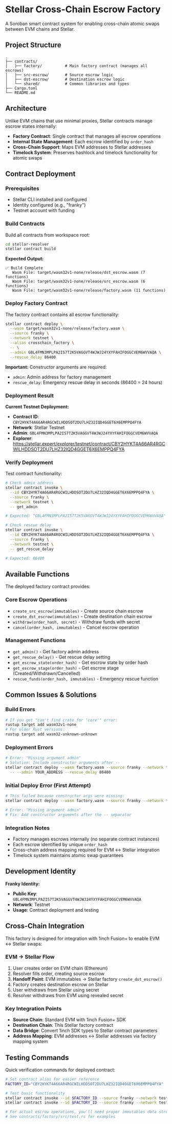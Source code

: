 # Stellar Cross-Chain Escrow Factory

A Soroban smart contract system for enabling cross-chain atomic swaps between EVM chains and Stellar.

## Project Structure

```text
.
├── contracts/
│   ├── factory/          # Main factory contract (manages all escrows)
│   ├── src-escrow/       # Source escrow logic
│   ├── dst-escrow/       # Destination escrow logic  
│   └── shared/           # Common libraries and types
├── Cargo.toml
└── README.md
```

## Architecture

Unlike EVM chains that use minimal proxies, Stellar contracts manage escrow states internally:

- **Factory Contract**: Single contract that manages all escrow operations
- **Internal State Management**: Each escrow identified by `order_hash` 
- **Cross-Chain Support**: Maps EVM addresses to Stellar addresses
- **Timelock System**: Preserves hashlock and timelock functionality for atomic swaps

## Contract Deployment

### Prerequisites
- Stellar CLI installed and configured
- Identity configured (e.g., "franky")
- Testnet account with funding

### Build Contracts

Build all contracts from workspace root:
```bash
cd stellar-resolver
stellar contract build
```

**Expected Output:**
```
✅ Build Complete
   Wasm File: target/wasm32v1-none/release/dst_escrow.wasm (7 functions)
   Wasm File: target/wasm32v1-none/release/src_escrow.wasm (6 functions)  
   Wasm File: target/wasm32v1-none/release/factory.wasm (11 functions)
```

### Deploy Factory Contract

The factory contract contains all escrow functionality:

```bash
stellar contract deploy \
  --wasm target/wasm32v1-none/release/factory.wasm \
  --source franky \
  --network testnet \
  --alias crosschain_factory \
  -- \
  --admin GBL4FMN3MPLPA2IS7T2K5VAGGVT4WJWJ24YXYFAHIFOGGCVEM6WVVAQA \
  --rescue_delay 86400
```

**Important:** Constructor arguments are required:
- `admin`: Admin address for factory management
- `rescue_delay`: Emergency rescue delay in seconds (86400 = 24 hours)

### Deployment Result

**Current Testnet Deployment:**
- **Contract ID**: `CBY2HYKT4A66AR4RGCWILHDDSOT2DU7LHZ32IQD4GGET6X6EMPPQ4FYA`
- **Network**: Stellar Testnet
- **Admin**: `GBL4FMN3MPLPA2IS7T2K5VAGGVT4WJWJ24YXYFAHIFOGGCVEM6WVVAQA`
- **Explorer**: https://stellar.expert/explorer/testnet/contract/CBY2HYKT4A66AR4RGCWILHDDSOT2DU7LHZ32IQD4GGET6X6EMPPQ4FYA

### Verify Deployment

Test contract functionality:

```bash
# Check admin address
stellar contract invoke \
  --id CBY2HYKT4A66AR4RGCWILHDDSOT2DU7LHZ32IQD4GGET6X6EMPPQ4FYA \
  --source franky \
  --network testnet \
  -- get_admin

# Expected: "GBL4FMN3MPLPA2IS7T2K5VAGGVT4WJWJ24YXYFAHIFOGGCVEM6WVVAQA"

# Check rescue delay
stellar contract invoke \
  --id CBY2HYKT4A66AR4RGCWILHDDSOT2DU7LHZ32IQD4GGET6X6EMPPQ4FYA \
  --source franky \
  --network testnet \
  -- get_rescue_delay

# Expected: 86400
```

## Available Functions

The deployed factory contract provides:

### Core Escrow Operations
- `create_src_escrow(immutables)` - Create source chain escrow
- `create_dst_escrow(immutables)` - Create destination chain escrow  
- `withdraw(order_hash, secret)` - Withdraw funds with secret
- `cancel(order_hash, immutables)` - Cancel escrow operation

### Management Functions  
- `get_admin()` - Get factory admin address
- `get_rescue_delay()` - Get rescue delay setting
- `get_escrow_state(order_hash)` - Get escrow state by order hash
- `get_escrow_stage(order_hash)` - Get escrow stage (Created/Withdrawn/Cancelled)
- `rescue_funds(order_hash, immutables)` - Emergency rescue function

## Common Issues & Solutions

### Build Errors
```bash
# If you get "can't find crate for 'core'" error:
rustup target add wasm32v1-none
# For older Rust versions:
rustup target add wasm32-unknown-unknown
```

### Deployment Errors
```bash
# Error: "Missing argument admin"
# Solution: Include constructor arguments after --
stellar contract deploy --wasm factory.wasm --source franky --network testnet \
  -- --admin YOUR_ADDRESS --rescue_delay 86400
```

### Initial Deploy Error (First Attempt)
```bash
# This failed because constructor args were missing:
stellar contract deploy --wasm factory.wasm --source franky --network testnet --alias crosschain_factory

# Error: "Missing argument admin"
# Fix: Add constructor arguments after the -- separator
```

### Integration Notes
- Factory manages escrows internally (no separate contract instances)
- Each escrow identified by unique `order_hash`
- Cross-chain address mapping required for EVM ↔ Stellar integration
- Timelock system maintains atomic swap guarantees

## Development Identity

**Franky Identity:**
- **Public Key**: `GBL4FMN3MPLPA2IS7T2K5VAGGVT4WJWJ24YXYFAHIFOGGCVEM6WVVAQA`
- **Network**: Testnet
- **Usage**: Contract deployment and testing

## Cross-Chain Integration

This factory is designed for integration with 1inch Fusion+ to enable EVM ↔ Stellar swaps:

### EVM → Stellar Flow
1. User creates order on EVM chain (Ethereum)
2. Resolver fills order, creating source escrow
3. **Handoff Point**: EVM immutables → Stellar factory `create_dst_escrow()`
4. Factory creates destination escrow on Stellar
5. User withdraws from Stellar using secret
6. Resolver withdraws from EVM using revealed secret

### Key Integration Points
- **Source Chain**: Standard EVM with 1inch Fusion+ SDK
- **Destination Chain**: This Stellar factory contract
- **Data Bridge**: Convert 1inch SDK types to Stellar contract parameters
- **Address Mapping**: EVM addresses ↔ Stellar addresses via factory mapping system

## Testing Commands

Quick verification commands for deployed contract:

```bash
# Set contract alias for easier reference
FACTORY_ID="CBY2HYKT4A66AR4RGCWILHDDSOT2DU7LHZ32IQD4GGET6X6EMPPQ4FYA"

# Test basic functionality
stellar contract invoke --id $FACTORY_ID --source franky --network testnet -- get_admin
stellar contract invoke --id $FACTORY_ID --source franky --network testnet -- get_rescue_delay

# For actual escrow operations, you'll need proper immutables data structure
# See contracts/factory/src/test.rs for examples
```
